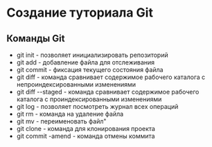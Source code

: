 # Создание туториала Git
## Команды Git
* git init - позволяет инициализировать репозиторий
* git add - добавление файла для отслеживания
* git commit - фиксация текущего состояния файла
* git diff - команда сравнивает содержимое рабочего каталога с непроиндексированными изменениями
* git diff --staged - команда сравнивает содержимое рабочего каталога с проиндексированными изменениями
* git log - позволяет посмотреть журнал всех операций
* git rm - команда на удаление файла
* git mv - переименовать файл"
* git clone - команда для клонирования проекта
* git commit -amend - команда отмены коммита
